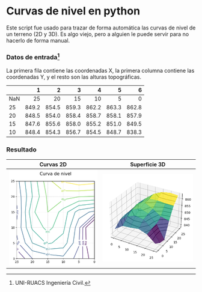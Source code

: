 # Curvas de nivel en python

Este script fue usado para trazar de forma automática las curvas de nivel de un terreno (2D y 3D). Es algo viejo, pero a alguien le puede servir para no hacerlo de forma manual.

### Datos de entrada[^1]

La primera fila contiene las coordenadas X, la primera columna contiene las coordenadas Y, y el resto son las alturas topográficas.

|      |     1 |     2 |     3 |     4 |     5 |     6 |
|------|------:|------:|------:|------:|------:|------:|
| NaN  |    25 |    20 |    15 |    10 |     5 |     0 |
| 25   | 849.2 | 854.5 | 859.3 | 862.2 | 863.3 | 862.8 |
| 20   | 848.5 | 854.0 | 858.4 | 858.7 | 858.1 | 857.9 |
| 15   | 847.6 | 855.6 | 858.0 | 855.2 | 851.0 | 849.5 |
| 10   | 848.4 | 854.3 | 856.7 | 854.5 | 848.7 | 838.3 |

### Resultado

| Curvas 2D | Superficie 3D |
|----------|----------|
| ![Curvas de nivel](img/1.png) | ![Superficie 3D](img/2.png) |

[^1]: UNI-RUACS Ingeniería Civil.
